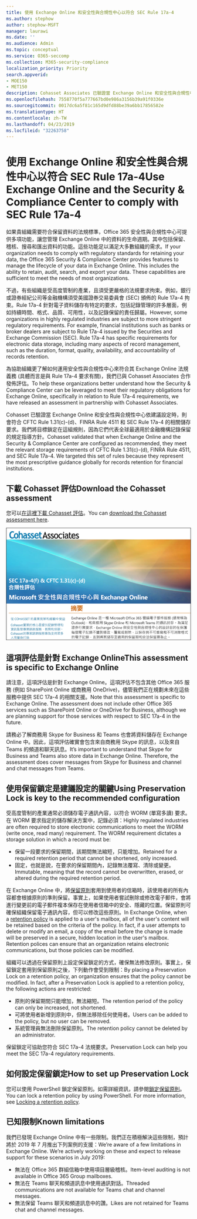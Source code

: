 ```yaml
---
title: 使用 Exchange Online 和安全性與合規性中心以符合 SEC Rule 17a-4
ms.author: stephow
author: stephow-MSFT
manager: laurawi
ms.date: ''
ms.audience: Admin
ms.topic: conceptual
ms.service: O365-seccomp
ms.collection: M365-security-compliance
localization_priority: Priority
search.appverid:
- MOE150
- MET150
description: Cohasset Associates 已驗證當 Exchange Online 和安全性與合規性中心依建議設定時，則會符合 CFTC Rule 1.31(c)-(d)、FINRA Rule 4511 和 SEC Rule 17a-4 的相關儲存要求。您可以下載評估。
ms.openlocfilehash: 7558770f5a777667bd0e986a3156b39a91f0336e
ms.sourcegitcommit: 0017dc6a5f81c165d9dfd88be39a6bb17856582e
ms.translationtype: HT
ms.contentlocale: zh-TW
ms.lasthandoff: 04/23/2019
ms.locfileid: "32263758"
---
```

# <a name="use-exchange-online-and-the-security--compliance-center-to-comply-with-sec-rule-17a-4"></a><span data-ttu-id="bda14-104">使用 Exchange Online 和安全性與合規性中心以符合 SEC Rule 17a-4</span><span class="sxs-lookup"><span data-stu-id="bda14-104">Use Exchange Online and the Security & Compliance Center to comply with SEC Rule 17a-4</span></span>

<span data-ttu-id="bda14-p102">如果貴組織需要符合保留資料的法規標準，Office 365 安全性與合規性中心可提供多項功能，讓您管理 Exchange Online 中的資料的生命週期。其中包括保留、稽核、搜尋和匯出資料的功能。這些功能足以滿足大多數組織的需求。</span><span class="sxs-lookup"><span data-stu-id="bda14-p102">If your organization needs to comply with regulatory standards for retaining your data, the Office 365 Security & Compliance Center provides features to manage the lifecycle of your data in Exchange Online. This includes the ability to retain, audit, search, and export your data. These capabilities are sufficient to meet the needs of most organizations.</span></span>

<span data-ttu-id="bda14-p103">不過，有些組織是受高度管制的產業，且須受更嚴格的法規要求拘束。例如，銀行或證券經紀公司等金融機構須受美國證券交易委員會 (SEC) 頒佈的 Rule 17a-4 拘束。Rule 17a-4 針對電子資料儲存有特定的要求，包括記錄管理的許多層面，例如持續時間、格式、品質、可用性，以及記錄保留的責任歸屬。</span><span class="sxs-lookup"><span data-stu-id="bda14-p103">However, some organizations in highly regulated industries are subject to more stringent regulatory requirements. For example, financial institutions such as banks or broker dealers are subject to Rule 17a-4 issued by the Securities and Exchange Commission (SEC). Rule 17a-4 has specific requirements for electronic data storage, including many aspects of record management, such as the duration, format, quality, availability, and accountability of records retention.</span></span>

<span data-ttu-id="bda14-111">為協助組織更了解如何運用安全性與合規性中心來符合其 Exchange Online 法規義務 (具體而言是與 Rule 17a-4 要求有關)，我們已與 Cohasset Associates 合作發佈評估。</span><span class="sxs-lookup"><span data-stu-id="bda14-111">To help these organizations better understand how the Security & Compliance Center can be leveraged to meet their regulatory obligations for Exchange Online, specifically in relation to Rule 17a-4 requirements, we have released an assessment in partnership with Cohasset Associates.</span></span>

<span data-ttu-id="bda14-p104">Cohasset 已驗證當 Exchange Online 和安全性與合規性中心依建議設定時，則會符合 CFTC Rule 1.31(c)-(d)、FINRA Rule 4511 和 SEC Rule 17a-4 的相關儲存要求。我們將目標鎖定在這組規則，因為它們代表全球最適用於金融機構記錄保留的規定指導方針。</span><span class="sxs-lookup"><span data-stu-id="bda14-p104">Cohasset validated that when Exchange Online and the Security & Compliance Center are configured as recommended, they meet the relevant storage requirements of CFTC Rule 1.31(c)-(d), FINRA Rule 4511, and SEC Rule 17a-4.  We targeted this set of rules because they represent the most prescriptive guidance globally for records retention for financial institutions.</span></span>

## <a name="download-the-cohasset-assessment"></a><span data-ttu-id="bda14-114">下載 Cohasset 評估</span><span class="sxs-lookup"><span data-stu-id="bda14-114">Download the Cohasset assessment</span></span>

<span data-ttu-id="bda14-115">您可以[在這裡下載 Cohasset 評估](https://servicetrust.microsoft.com/ViewPage/TrustDocuments?command=Download&downloadType=Document&downloadId=9fa8349d-a0c9-47d9-93ad-472aa0fa44ec&docTab=6d000410-c9e9-11e7-9a91-892aae8839ad_FAQ_and_White_Papers)。</span><span class="sxs-lookup"><span data-stu-id="bda14-115">You can [download the Cohasset assessment here](https://servicetrust.microsoft.com/ViewPage/TrustDocuments?command=Download&downloadType=Document&downloadId=9fa8349d-a0c9-47d9-93ad-472aa0fa44ec&docTab=6d000410-c9e9-11e7-9a91-892aae8839ad_FAQ_and_White_Papers).</span></span>

![Cohasset Associates 的可下載評估標題頁面](media/cohasset-associates-assessment.png)

## <a name="this-assessment-is-specific-to-exchange-online"></a><span data-ttu-id="bda14-117">這項評估是針對 Exchange Online</span><span class="sxs-lookup"><span data-stu-id="bda14-117">This assessment is specific to Exchange Online</span></span>

<span data-ttu-id="bda14-p105">請注意，這項評估是針對 Exchange Online。這項評估不包含其他 Office 365 服務 (例如 SharePoint Online 或商務用 OneDrive)，儘管我們正在規劃未來在這些服務中提供 SEC 17a-4 的相關支援。</span><span class="sxs-lookup"><span data-stu-id="bda14-p105">Note that this assessment is specific to Exchange Online. The assessment does not include other Office 365 services such as SharePoint Online or OneDrive for Business, although we are planning support for those services with respect to SEC 17a-4 in the future.</span></span>

<span data-ttu-id="bda14-p106">請務必了解商務用 Skype for Business 和 Teams 也會將資料儲存在 Exchange Online 中。因此，這項評估確實會包含來自商務用 Skype 的訊息，以及來自 Teams 的頻道和聊天訊息。</span><span class="sxs-lookup"><span data-stu-id="bda14-p106">It’s important to understand that Skype for Business and Teams also store data in Exchange Online.  Therefore, the assessment does cover messages from Skype for Business and channel and chat messages from Teams.</span></span>

## <a name="using-preservation-lock-is-key-to-the-recommended-configuration"></a><span data-ttu-id="bda14-122">使用保留鎖定是建議設定的關鍵</span><span class="sxs-lookup"><span data-stu-id="bda14-122">Using Preservation Lock is key to the recommended configuration</span></span>

<span data-ttu-id="bda14-p107">受高度管制的產業通常必須儲存電子通訊內容，以符合 WORM (單寫多讀) 要求。在 WORM 要求指定的儲存解決方案中，記錄必須：</span><span class="sxs-lookup"><span data-stu-id="bda14-p107">Highly regulated industries are often required to store electronic communications to meet the WORM (write once, read many) requirement. The WORM requirement dictates a storage solution in which a record must be:</span></span>

- <span data-ttu-id="bda14-125">保留一段要求的保留期間，該期間無法縮短，只能增加。</span><span class="sxs-lookup"><span data-stu-id="bda14-125">Retained for a required retention period that cannot be shortened, only increased.</span></span>
- <span data-ttu-id="bda14-126">固定，也就是說，在要求的保留期間內，記錄無法覆寫、清除或變更。</span><span class="sxs-lookup"><span data-stu-id="bda14-126">Immutable, meaning that the record cannot be overwritten, erased, or altered during the required retention period.</span></span>

<span data-ttu-id="bda14-p108">在 Exchange Online 中，將[保留原則](retention-policies.md)套用到使用者的信箱時，該使用者的所有內容都會根據原則的準則保留。事實上，如果使用者嘗試刪除或修改電子郵件，會將進行變更前的電子郵件複本保存在使用者信箱中的安全、隱藏的位置。保留原則可確保組織保留電子通訊內容，但可以修改這些原則。</span><span class="sxs-lookup"><span data-stu-id="bda14-p108">In Exchange Online, when a [retention policy](retention-policies.md) is applied to a user's mailbox, all of the user's content will be retained based on the criteria of the policy. In fact, if a user attempts to delete or modify an email, a copy of the email before the change is made will be preserved in a secure, hidden location in the user's mailbox. Retention polices can ensure that an organization retains electronic communications, but those policies can be modified.</span></span>

<span data-ttu-id="bda14-p109">組織可以透過在保留原則上設定保留鎖定的方式，確保無法修改原則。事實上，保留鎖定套用到保留原則之後，下列動作會受到限制：</span><span class="sxs-lookup"><span data-stu-id="bda14-p109">By placing a Preservation Lock on a retention policy, an organization ensures that the policy cannot be modified. In fact, after a Preservation Lock is applied to a retention policy, the following actions are restricted:</span></span>

- <span data-ttu-id="bda14-132">原則的保留期間只能增加，無法縮短。</span><span class="sxs-lookup"><span data-stu-id="bda14-132">The retention period of the policy can only be increased, not shortened.</span></span>
- <span data-ttu-id="bda14-133">可將使用者新增到原則中，但無法移除任何使用者。</span><span class="sxs-lookup"><span data-stu-id="bda14-133">Users can be added to the policy, but no user can be removed.</span></span>
- <span data-ttu-id="bda14-134">系統管理員無法刪除保留原則。</span><span class="sxs-lookup"><span data-stu-id="bda14-134">The retention policy cannot be deleted by an administrator.</span></span>

<span data-ttu-id="bda14-135">保留鎖定可協助您符合 SEC 17a-4 法規要求。</span><span class="sxs-lookup"><span data-stu-id="bda14-135">Preservation Lock can help you meet the SEC 17a-4 regulatory requirements.</span></span>

## <a name="how-to-set-up-preservation-lock"></a><span data-ttu-id="bda14-136">如何設定保留鎖定</span><span class="sxs-lookup"><span data-stu-id="bda14-136">How to set up Preservation Lock</span></span>

<span data-ttu-id="bda14-p110">您可以使用 PowerShell 鎖定保留原則。如需詳細資訊，請參閱[鎖定保留原則](retention-policies.md#locking-a-retention-policy)。</span><span class="sxs-lookup"><span data-stu-id="bda14-p110">You can lock a retention policy by using PowerShell. For more information, see [Locking a retention policy](retention-policies.md#locking-a-retention-policy).</span></span>

## <a name="known-limitations"></a><span data-ttu-id="bda14-139">已知限制</span><span class="sxs-lookup"><span data-stu-id="bda14-139">Known limitations</span></span>

<span data-ttu-id="bda14-p111">我們已發現 Exchange Online 中有一些限制。我們正在積極解決這些限制，預計將於 2019 年 7 月推出下列案例的支援：</span><span class="sxs-lookup"><span data-stu-id="bda14-p111">We’re aware of a few limitations in Exchange Online. We’re actively working on these and expect to release support for these scenarios in July 2019:</span></span>

- <span data-ttu-id="bda14-142">無法在 Office 365 群組信箱中使用項目層級稽核。</span><span class="sxs-lookup"><span data-stu-id="bda14-142">Item-level auditing is not available in Office 365 Group mailboxes.</span></span>
- <span data-ttu-id="bda14-143">無法在 Teams 聊天和頻道訊息中使用通訊對話。</span><span class="sxs-lookup"><span data-stu-id="bda14-143">Threaded communications are not available for Teams chat and channel messages.</span></span>
- <span data-ttu-id="bda14-144">無法保留 Teams 聊天和頻道訊息中的讚。</span><span class="sxs-lookup"><span data-stu-id="bda14-144">Likes are not retained for Teams chat and channel messages.</span></span>
